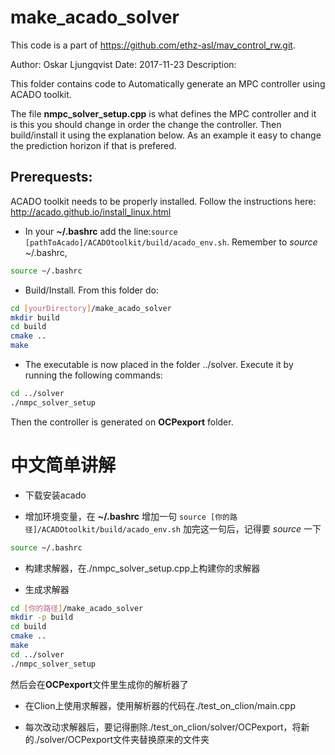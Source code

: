 make_acado_solver
======
This code is a part of https://github.com/ethz-asl/mav_control_rw.git. 

Author: Oskar Ljungqvist
Date: 2017-11-23
Description:

This folder contains code to Automatically generate an MPC controller using ACADO toolkit.

The file **nmpc_solver_setup.cpp** is what defines the MPC controller and it is this you should change in order the change the controller. Then build/install it using the explanation below. As an example it easy to change the prediction horizon if that is prefered.

Prerequests: 
------

ACADO toolkit needs to be properly installed. Follow the instructions here: http://acado.github.io/install_linux.html

* In your **~/.bashrc** add the line:`source [pathToAcado]/ACADOtoolkit/build/acado_env.sh`. Remember to *source* ~/.bashrc,
```sh
source ~/.bashrc
```


* Build/Install. From this folder do:
```sh
cd [yourDirectory]/make_acado_solver
mkdir build
cd build
cmake ..
make
```
* The executable is now placed in the folder ../solver. Execute it by running the following commands:
```sh
cd ../solver
./nmpc_solver_setup
```
Then the controller is generated on **OCPexport** folder.




# 中文简单讲解
* 下载安装acado

* 增加环境变量，在 **~/.bashrc** 增加一句
`
source [你的路径]/ACADOtoolkit/build/acado_env.sh
`
加完这一句后，记得要 *source* 一下
```sh
source ~/.bashrc
```

* 构建求解器，在./nmpc_solver_setup.cpp上构建你的求解器

* 生成求解器
```sh
cd [你的路径]/make_acado_solver
mkdir -p build
cd build
cmake ..
make 
cd ../solver
./nmpc_solver_setup
```
然后会在**OCPexport**文件里生成你的解析器了

* 在Clion上使用求解器，使用解析器的代码在./test_on_clion/main.cpp

* 每次改动求解器后，要记得删除./test_on_clion/solver/OCPexport，将新的./solver/OCPexport文件夹替换原来的文件夹
